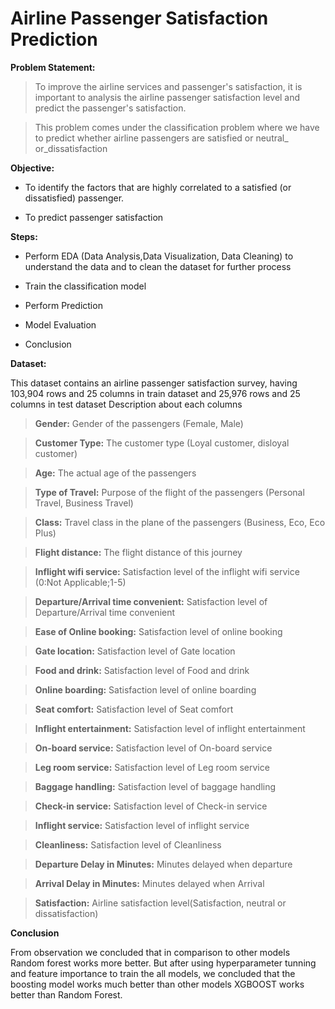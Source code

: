 # Airline Passenger Satisfaction Prediction

**Problem Statement:**

> To improve the airline services and passenger's satisfaction, it is important to analysis
the airline passenger satisfaction level and predict the passenger's satisfaction.

> This problem comes under the classification problem where we have to predict whether
airline passengers are satisfied or neutral_ or_dissatisfaction

**Objective:**

- To identify the factors that are highly correlated to a satisfied (or dissatisfied) passenger.

- To predict passenger satisfaction

**Steps:**

- Perform EDA (Data Analysis,Data Visualization, Data Cleaning) to understand the data and to clean the dataset for further process

- Train the classification model

- Perform Prediction

- Model Evaluation

- Conclusion

**Dataset:**

This dataset contains an airline passenger satisfaction survey, having 103,904 rows and 25 columns in train dataset and 25,976 rows and 25 columns in test dataset
Description about each columns

> **Gender:** Gender of the passengers (Female, Male)

> **Customer Type:** The customer type (Loyal customer, disloyal customer)

> **Age:** The actual age of the passengers

> **Type of Travel:** Purpose of the flight of the passengers (Personal Travel, Business Travel)

> **Class:** Travel class in the plane of the passengers (Business, Eco, Eco Plus)

> **Flight distance:** The flight distance of this journey

> **Inflight wifi service:** Satisfaction level of the inflight wifi service (0:Not Applicable;1-5)

> **Departure/Arrival time convenient:** Satisfaction level of Departure/Arrival time convenient

> **Ease of Online booking:** Satisfaction level of online booking

> **Gate location:** Satisfaction level of Gate location

> **Food and drink:** Satisfaction level of Food and drink

> **Online boarding:** Satisfaction level of online boarding

> **Seat comfort:** Satisfaction level of Seat comfort

> **Inflight entertainment:** Satisfaction level of inflight entertainment

> **On-board service:** Satisfaction level of On-board service

> **Leg room service:** Satisfaction level of Leg room service

> **Baggage handling:** Satisfaction level of baggage handling

> **Check-in service:** Satisfaction level of Check-in service

> **Inflight service:** Satisfaction level of inflight service

> **Cleanliness:** Satisfaction level of Cleanliness

> **Departure Delay in Minutes:** Minutes delayed when departure

> **Arrival Delay in Minutes:** Minutes delayed when Arrival

> **Satisfaction:** Airline satisfaction level(Satisfaction, neutral or dissatisfaction)

**Conclusion**

From observation we concluded that in comparison to other models Random forest works more better.
But after using hyperparameter tunning and feature importance to train the all models, we concluded that the boosting model works much better than other models
XGBOOST works better than Random Forest.

